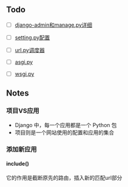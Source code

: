 ## Todo

- [ ] [django-admin和manage.py详细](https://docs.djangoproject.com/zh-hans/3.2/ref/django-admin/)
- [ ] [setting.py配置](https://docs.djangoproject.com/zh-hans/3.2/topics/settings/)
- [ ] [url.py调度器](https://docs.djangoproject.com/zh-hans/3.2/topics/http/urls/)
- [ ] [asgi.py](https://docs.djangoproject.com/zh-hans/3.2/howto/deployment/asgi/)
- [ ] [wsgi.py](https://docs.djangoproject.com/zh-hans/3.2/howto/deployment/wsgi/)


## Notes

### 项目VS应用

-  Django 中，每一个应用都是一个 Python 包
- 项目则是一个网站使用的配置和应用的集合

### 添加新应用
#### include()
它的作用是截断原先的路由，插入新的匹配url部分
